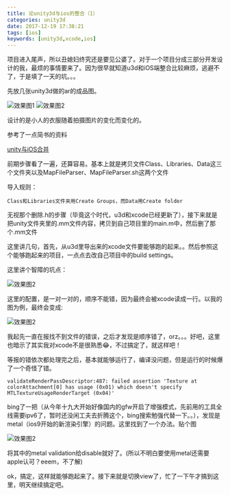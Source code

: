 ```yaml
---
title: 论unity3d与ios的整合（1）
categories: unity3d
date: 2017-12-19 17:38:21
tags: [ios]
keywords: [unity3d,xcode,ios]
---
```

项目进入尾声，所以丑媳妇终究还是要见公婆了。对于一个项目分成三部分开发设计的我，最烦的事情要来了。因为很早就知道u3d和iOS端整合比较麻烦，逃避不了，于是填了一天的坑。。。

先放几张unity3d做的ar的成品图。
<!--more--->

![效果图1](http://www.cshayne.cn/blog/images/zr1.png)
![效果图2](http://www.cshayne.cn/blog/images/zr2.png)

设计的是小人的衣服随着拍摄图片的变化而变化的。

参考了一点简书的资料

[unity与iOS合并](http://www.jianshu.com/p/8d01bb1a3c14)


前期步骤看了一遍，还算容易。基本上就是拷贝文件Class、Libraries、Data这三个文件夹以及MapFileParser、MapFileParser.sh这两个文件

导入规则：


`Class和Libraries文件夹用Create Groups，而Data用Create folder `

无视那个删除.h的步骤（毕竟这个时代，u3d和xcode已经更新了），接下来就是把unity文件夹里的.mm文件内容，拷贝到自己项目里的main.m中，然后删了那个.mm文件

这里讲几句，首先，从u3d里导出来的xcode文件要能够跑的起来。。然后参照这个能够跑起来的项目，一点点去改自己项目中的build settings。

这里讲个智障的坑点：

![效果图2](http://www.cshayne.cn/blog/images/zr3.png)

这里的配置，是一对一对的，顺序不能错，因为最终会被xcode读成一行。以我的图为例，最终会变成:

![效果图2](http://www.cshayne.cn/blog/images/zr4.png)

我起先一直在报找不到文件的错误，之后才发现是顺序错了，orz。。。好吧，这里也暗示了其实我对xcode不是很熟悉😂，不过搞定了，就这样吧！

等报的错依次都处理完之后，基本就能够运行了，编译没问题，但是运行的时候爆了一个奇怪了错。

`validateRenderPassDescriptor:487: failed assertion 'Texture at colorAttachment[0] has usage (0x01) which doesn't specify MTLTextureUsageRenderTarget (0x04)'`

bing了一把（从今年十九大开始好像国内的gfw开启了增强模式，先前用的工具全线需要ipv6了，暂时还没闲工夫去折腾这个，bing搜索勉强代替一下。。），发现是metal（ios9开始的新渲染引擎）的问题。这里找到了一个办法。贴个图

![效果图2](http://www.cshayne.cn/blog/images/zr5.png)

将其中的metal validation给disable就好了。(所以不明白要使用metal还需要apple认可？eeem，不了解)

ok，搞定，这样就能够跑起来了。接下来就是切换view了，忙了一下午才搞到这里，明天继续搞定吧。

